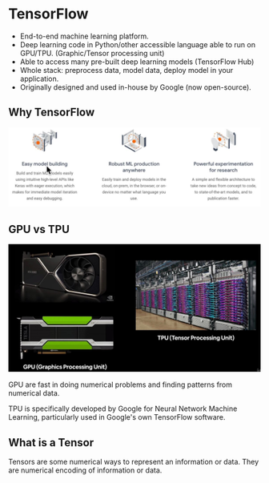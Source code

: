 # TensorFlow
- End-to-end machine learning platform.
- Deep learning code in Python/other accessible language able to run on GPU/TPU. (Graphic/Tensor processing unit)
- Able to access many pre-built deep learning models (TensorFlow Hub)
- Whole stack: preprocess data, model data, deploy model in your application.
- Originally designed and used in-house by Google (now open-source).

## Why TensorFlow
![TF](../images/TF.JPG)

## GPU vs TPU
![GPU](../images/gpu.JPG)

GPU are fast in doing numerical problems and finding patterns from numerical data.

TPU is specifically developed by Google for Neural Network Machine Learning, particularly used in Google's own TensorFlow software.

## What is a Tensor
Tensors are some numerical ways to represent an information or data. They are numerical encoding of information or data.